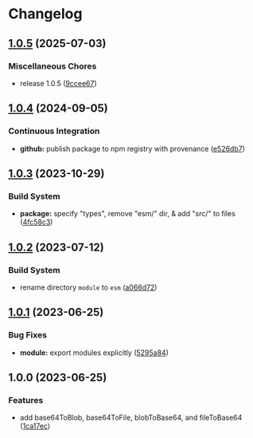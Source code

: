 # Changelog

## [1.0.5](https://github.com/encrypit/file64/compare/v1.0.4...v1.0.5) (2025-07-03)

### Miscellaneous Chores

- release 1.0.5 ([9ccee67](https://github.com/encrypit/file64/commit/9ccee67aef311381d1c8ec448982f8f0162d30e2))

## [1.0.4](https://github.com/encrypit/file64/compare/v1.0.3...v1.0.4) (2024-09-05)

### Continuous Integration

- **github:** publish package to npm registry with provenance ([e526db7](https://github.com/encrypit/file64/commit/e526db77f6d8aeefe3a5374f3f37359361d61e52))

## [1.0.3](https://github.com/encrypit/file64/compare/v1.0.2...v1.0.3) (2023-10-29)

### Build System

- **package:** specify "types", remove "esm/" dir, & add "src/" to files ([4fc58c3](https://github.com/encrypit/file64/commit/4fc58c340727da4edb123d1cadbb3f0df093ed26))

## [1.0.2](https://github.com/encrypit/file64/compare/v1.0.1...v1.0.2) (2023-07-12)

### Build System

- rename directory `module` to `esm` ([a066d72](https://github.com/encrypit/file64/commit/a066d721d106168bbd6bce386aaeee104278ab17))

## [1.0.1](https://github.com/encrypit/file64/compare/v1.0.0...v1.0.1) (2023-06-25)

### Bug Fixes

- **module:** export modules explicitly ([5295a84](https://github.com/encrypit/file64/commit/5295a8490f677e39f07926ce8bc75758240f66df))

## 1.0.0 (2023-06-25)

### Features

- add base64ToBlob, base64ToFile, blobToBase64, and fileToBase64 ([1ca17ec](https://github.com/encrypit/file64/commit/1ca17ec3d43a2c1d316eabb44127c14e3b14f89f))
